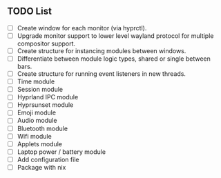 ## TODO List

- [ ] Create window for each monitor (via hyprctl).
- [ ] Upgrade monitor support to lower level wayland protocol for multiple compositor support.
- [ ] Create structure for instancing modules between windows.
- [ ] Differentiate between module logic types, shared or single between bars.
- [ ] Create structure for running event listeners in new threads.
- [ ] Time module
- [ ] Session module
- [ ] Hyprland IPC module
- [ ] Hyprsunset module
- [ ] Emoji module
- [ ] Audio module
- [ ] Bluetooth module
- [ ] Wifi module
- [ ] Applets module
- [ ] Laptop power / battery module
- [ ] Add configuration file
- [ ] Package with nix
